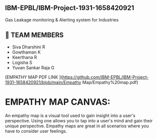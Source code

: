  ## IBM-EPBL/IBM-Project-1931-1658420921
 
 Gas Leakage monitoring & Alerting system for Industries
 
 ## 🦰 TEAM MEMBERS
- Siva Dharshini R
- Gowthaman K
- Keerthana R
- Logisha S
- Yuvan Sankar Raja G
 
 [EMPATHY MAP PDF LINK ](https://github.com/IBM-EPBL/IBM-Project-1931-1658420921/blob/main/Empathy Map/Empathy%20map.pdf)
 
 # EMPATHY MAP CANVAS:

An empathy map is a visual tool used to gain insight into a user's perspective. Using one allows you to tap into a user's mind and gain their unique perspective. Empathy maps are great in all scenarios where you have to consider user feelings.
